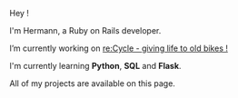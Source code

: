 Hey !


I'm Hermann, a Ruby on Rails developer.


I’m currently working on [re:Cycle - giving life to old bikes !](https://www.recycle-velo.me/)

I'm currently learning __Python__, __SQL__ and __Flask__.

All of my projects are available on this page.
